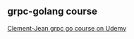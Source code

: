 ## grpc-golang course

[Clement-Jean grpc go course on Udemy](https://www.udemy.com/share/101Zo03@5o9Z5tA1Dlp7NvWjT2SiuYqNb--SNOItNZdPPj6BRNXoKNzETg6Ap8DpYIy7mjvh/)